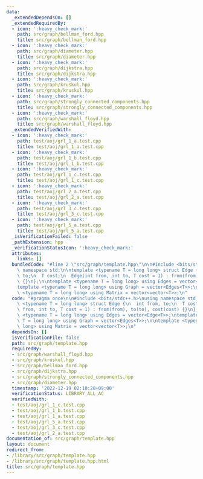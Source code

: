 ```yaml
---
data:
  _extendedDependsOn: []
  _extendedRequiredBy:
  - icon: ':heavy_check_mark:'
    path: src/graph/bellman_ford.hpp
    title: src/graph/bellman_ford.hpp
  - icon: ':heavy_check_mark:'
    path: src/graph/diameter.hpp
    title: src/graph/diameter.hpp
  - icon: ':heavy_check_mark:'
    path: src/graph/dijkstra.hpp
    title: src/graph/dijkstra.hpp
  - icon: ':heavy_check_mark:'
    path: src/graph/kruskul.hpp
    title: src/graph/kruskul.hpp
  - icon: ':heavy_check_mark:'
    path: src/graph/strongly_connected_components.hpp
    title: src/graph/strongly_connected_components.hpp
  - icon: ':heavy_check_mark:'
    path: src/graph/warshall_floyd.hpp
    title: src/graph/warshall_floyd.hpp
  _extendedVerifiedWith:
  - icon: ':heavy_check_mark:'
    path: test/aoj/grl_1_a.test.cpp
    title: test/aoj/grl_1_a.test.cpp
  - icon: ':heavy_check_mark:'
    path: test/aoj/grl_1_b.test.cpp
    title: test/aoj/grl_1_b.test.cpp
  - icon: ':heavy_check_mark:'
    path: test/aoj/grl_1_c.test.cpp
    title: test/aoj/grl_1_c.test.cpp
  - icon: ':heavy_check_mark:'
    path: test/aoj/grl_2_a.test.cpp
    title: test/aoj/grl_2_a.test.cpp
  - icon: ':heavy_check_mark:'
    path: test/aoj/grl_3_c.test.cpp
    title: test/aoj/grl_3_c.test.cpp
  - icon: ':heavy_check_mark:'
    path: test/aoj/grl_5_a.test.cpp
    title: test/aoj/grl_5_a.test.cpp
  _isVerificationFailed: false
  _pathExtension: hpp
  _verificationStatusIcon: ':heavy_check_mark:'
  attributes:
    links: []
  bundledCode: "#line 2 \"src/graph/template.hpp\"\n\n#include <bits/stdc++.h>\nusing\
    \ namespace std;\n\ntemplate <typename T = long long> struct Edge {\n  int from,\
    \ to;\n  T cost;\n  Edge(int from, int to, T cost = 1) : from(from), to(to), cost(cost)\
    \ {}\n};\n\ntemplate <typename T = long long> using Edges = vector<Edge<T>>;\n\
    template <typename T = long long> using Graph = vector<Edges<T>>;\n\ntemplate\
    \ <typename T = long long> using Matrix = vector<vector<T>>;\n"
  code: "#pragma once\n\n#include <bits/stdc++.h>\nusing namespace std;\n\ntemplate\
    \ <typename T = long long> struct Edge {\n  int from, to;\n  T cost;\n  Edge(int\
    \ from, int to, T cost = 1) : from(from), to(to), cost(cost) {}\n};\n\ntemplate\
    \ <typename T = long long> using Edges = vector<Edge<T>>;\ntemplate <typename\
    \ T = long long> using Graph = vector<Edges<T>>;\n\ntemplate <typename T = long\
    \ long> using Matrix = vector<vector<T>>;\n"
  dependsOn: []
  isVerificationFile: false
  path: src/graph/template.hpp
  requiredBy:
  - src/graph/warshall_floyd.hpp
  - src/graph/kruskul.hpp
  - src/graph/bellman_ford.hpp
  - src/graph/dijkstra.hpp
  - src/graph/strongly_connected_components.hpp
  - src/graph/diameter.hpp
  timestamp: '2022-12-19 02:10:28+09:00'
  verificationStatus: LIBRARY_ALL_AC
  verifiedWith:
  - test/aoj/grl_1_c.test.cpp
  - test/aoj/grl_1_b.test.cpp
  - test/aoj/grl_1_a.test.cpp
  - test/aoj/grl_5_a.test.cpp
  - test/aoj/grl_3_c.test.cpp
  - test/aoj/grl_2_a.test.cpp
documentation_of: src/graph/template.hpp
layout: document
redirect_from:
- /library/src/graph/template.hpp
- /library/src/graph/template.hpp.html
title: src/graph/template.hpp
---
```


